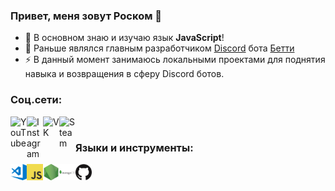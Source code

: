 ### Привет, меня зовут Роском 👋

- 🔭 В основном знаю и изучаю язык **JavaScript**!
- 🌱 Раньше являлся главным разработчиком [Discord](https://discord.com) бота [Бетти](https://bettybot.xyz)
- ⚡ В данный момент занимаюсь локальными проектами для поднятия навыка и возвращения в сферу Discord ботов.

### Соц.сети:

[<img align="left" alt="YouTube" width="26px" src="">][youtube]
[<img align="left" alt="Instagram" width="26px" src="">][instagram]
[<img align="left" alt="VK" width="26px" src="">][vk]
[<img align="left" alt="Steam" width="26px" src="">][steam]

<br />

### Языки и инструменты:

[<img align="left" alt="Visual Studio Code" width="26px" src="https://raw.githubusercontent.com/github/explore/master/topics/visual-studio-code/visual-studio-code.png" />](https://code.visualstudio.com/)
[<img align="left" alt="JavaScript" width="26px" src="https://raw.githubusercontent.com/github/explore/master/topics/javascript/javascript.png" />](https://ru.wikipedia.org/wiki/JavaScript)
[<img align="left" alt="Node.js" width="26px" src="https://raw.githubusercontent.com/github/explore/master/topics/nodejs/nodejs.png" />](https://nodejs.org/)
[<img align="left" alt="MongoDB" width="26px" src="https://raw.githubusercontent.com/github/explore/master/topics/mongodb/mongodb.png" />](https://mongodb.com/)
[<img align="left" alt="GitHub" width="26px" src="https://raw.githubusercontent.com/github/explore/master/topics/github/github.png" />](https://github.com)

[website]: https://bettybot.xyz
[youtube]: https://youtube.com/channel/UCB8XK7BLBVvUBAmp18yrBFQ
[instagram]: https://instagram.com/itsRoscom/
[vk]: https://vk.com/roscomm
[steam]: https://steamcommunity.com/id/roscom/